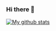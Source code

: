 ### Hi there 👋
[![My github stats](https://github-readme-stats.vercel.app/api?username=antoine13330&show_icons=true&theme=dark)](https://github.com/anuraghazra/github-readme-stats)
